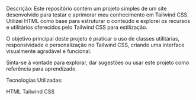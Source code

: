 Descrição:
Este repositório contém um projeto simples de um site desenvolvido para testar e aprimorar meu conhecimento em Tailwind CSS. Utilizei HTML como base para estruturar o conteúdo e explorei os recursos e utilitários oferecidos pelo Tailwind CSS para estilização.

O objetivo principal deste projeto é praticar o uso de classes utilitárias, responsividade e personalização no Tailwind CSS, criando uma interface visualmente agradável e funcional.

Sinta-se à vontade para explorar, dar sugestões ou usar este projeto como referência para aprendizado.

Tecnologias Utilizadas:

HTML
Tailwind CSS
